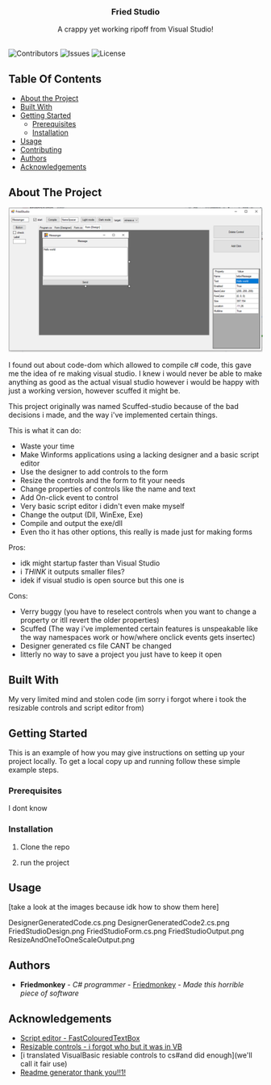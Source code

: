<br/>
<p align="center">
  <h3 align="center">Fried Studio</h3>

  <p align="center">
    A crappy yet working ripoff from Visual Studio!
    <br/>
    <br/>
  </p>
</p>

![Contributors](https://img.shields.io/github/contributors/Friedmonkey/FriedStudio?color=dark-green) ![Issues](https://img.shields.io/github/issues/Friedmonkey/FriedStudio) ![License](https://img.shields.io/github/license/Friedmonkey/FriedStudio) 

## Table Of Contents

* [About the Project](#about-the-project)
* [Built With](#built-with)
* [Getting Started](#getting-started)
  * [Prerequisites](#prerequisites)
  * [Installation](#installation)
* [Usage](#usage)
* [Contributing](#contributing)
* [Authors](#authors)
* [Acknowledgements](#acknowledgements)

## About The Project

![Screen Shot](/FriedStudioDesign.png)

I found out about code-dom which allowed to compile c# code, this gave me the idea of re making visual studio.
I knew i would never be able to make anything as good as the actual visual studio however i would be happy with just a working version, however scuffed it might be.

This project originally was named Scuffed-studio because of the bad decisions i made, and the way i've implemented certain things.

This is what it can do:
* Waste your time
* Make Winforms applications using a lacking designer and a basic script editor
* Use the designer to add controls to the form
* Resize the controls and the form to fit your needs
* Change properties of controls like the name and text
* Add On-click event to control
* Very basic script editor i didn't even make myself
* Change the output (Dll, WinExe, Exe)
* Compile and output the exe/dll
* Even tho it has other options, this really is made just for making forms

Pros:
* idk might startup faster than Visual Studio
* i *THINK* it outputs smaller files?
* idek if visual studio is open source but this one is

Cons:
* Verry buggy (you have to reselect controls when you want to change a property or itll revert the older properties)
* Scuffed (The way i've implemented certain features is unspeakable like the way namespaces work or how/where onclick events gets insertec)
* Designer generated cs file CANT be changed
* litterly no way to save a project you just have to keep it open

## Built With

My very limited mind and stolen code
(im sorry i forgot where i took the resizable controls and script editor from)

## Getting Started

This is an example of how you may give instructions on setting up your project locally.
To get a local copy up and running follow these simple example steps.

### Prerequisites

I dont know

### Installation

1. Clone the repo

2. run the project

## Usage

[take a look at the images because idk how to show them here]

DesignerGeneratedCode.cs.png
DesignerGeneratedCode2.cs.png
FriedStudioDesign.png
FriedStudioForm.cs.png
FriedStudioOutput.png
ResizeAndOneToOneScaleOutput.png


## Authors

* **Friedmonkey** - *C# programmer* - [Friedmonkey](https://github.com/Friedmonkey/) - *Made this horrible piece of software*

## Acknowledgements

* [Script editor - FastColouredTextBox](https://www.codeproject.com/Articles/161871/Fast-Colored-TextBox-for-syntax-highlighting-2)
* [Resizable controls - i forgot who but it was in VB](sorry)
* [i translated VisualBasic resiable controls to cs#and did enough](we'll call it fair use)
* [Readme generator thank you!!1!](https://readme.shaankhan.dev/)
